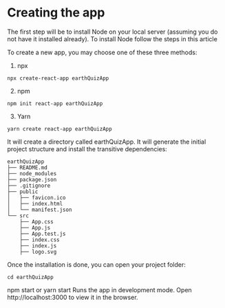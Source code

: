 # Creating the app

The first step will be to install Node on your local server (assuming you do not have it installed already). To install Node follow the steps in this article

To create a new app, you may choose one of these three methods:

1. npx
```
npx create-react-app earthQuizApp
```
2. npm
```
npm init react-app earthQuizApp
```
3. Yarn
```
yarn create react-app earthQuizApp
```

It will create a directory called earthQuizApp. It will generate the initial project structure and install the transitive dependencies:
```
earthQuizApp
├── README.md
├── node_modules
├── package.json
├── .gitignore
├── public
│   ├── favicon.ico
│   ├── index.html
│   └── manifest.json
└── src
    ├── App.css
    ├── App.js
    ├── App.test.js
    ├── index.css
    ├── index.js
    ├── logo.svg
```
Once the installation is done, you can open your project folder:

```
cd earthQuizApp
```
npm start or yarn start
Runs the app in development mode.
Open http://localhost:3000 to view it in the browser.
